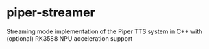 # piper-streamer

Streaming mode implementation of the Piper TTS system in C++ with (optional) RK3588 NPU acceleration support
